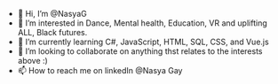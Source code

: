 - 👋 Hi, I’m @NasyaG
- 👀 I’m interested in Dance, Mental health, Education, VR and uplifting ALL, Black futures.
- 🌱 I’m currently learning C#, JavaScript, HTML, SQL, CSS, and Vue.js
- 💞️ I’m looking to collaborate on anything thst relates to the interests above :)
- 📫 How to reach me on linkedIn @Nasya Gay

<!---
NasyaG/NasyaG is a ✨ special ✨ repository because its `README.md` (this file) appears on your GitHub profile.
You can click the Preview link to take a look at your changes.
--->
